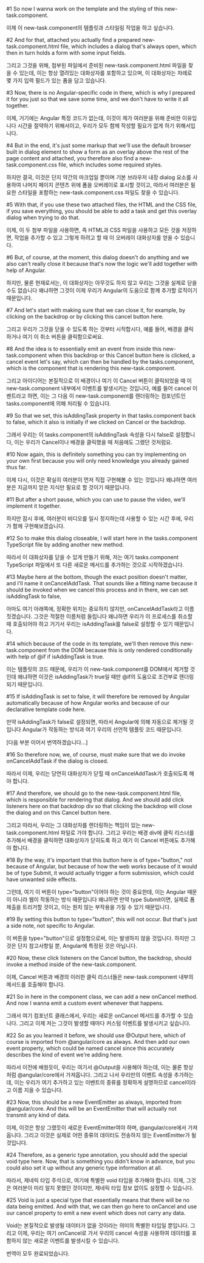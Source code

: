 #1
So now I wanna work on the template
and the styling of this new-task.component.

이제 이 new-task.component의 템플릿과
스타일링 작업을 하고 싶습니다.

#2
And for that, attached you actually find
a prepared new-task.component.html file,
which includes a dialog
that's always open, which then in turn holds a form
with some input fields.

그리고 그것을 위해, 첨부된 파일에서
준비된 new-task.component.html 파일을 찾을 수 있는데,
이는 항상 열려있는 대화상자를 포함하고 있으며,
이 대화상자는 차례로
몇 가지 입력 필드가 있는 폼을 담고 있습니다.

#3
Now, there is no Angular-specific code in there,
which is why I prepared it for you
just so that we save some time,
and we don't have to write it all together.

이제, 거기에는 Angular 특정 코드가 없는데,
이것이 제가 여러분을 위해 준비한 이유입니다
시간을 절약하기 위해서이고,
우리가 모두 함께 작성할 필요가 없게 하기 위해서입니다.

#4
But in the end, it's just some markup
that we'll use the default browser built in dialog element
to show a form as an overlay above the rest
of the page content and attached,
you therefore also find a new-task.component.css file,
which includes some required styles.

하지만 결국, 이것은 단지 약간의 마크업일 뿐이며
기본 브라우저 내장 dialog 요소를 사용하여
나머지 페이지 콘텐츠 위에
폼을 오버레이로 표시할 것이고,
따라서 여러분은 필요한 스타일을 포함하는
new-task.component.css 파일도 찾을 수 있습니다.

#5
With that, if you use these two attached files,
the HTML and the CSS file, if you save everything,
you should be able to add a task
and get this overlay dialog when trying to do that.

이제, 이 두 첨부 파일을 사용하면,
즉 HTML과 CSS 파일을 사용하고 모든 것을 저장하면,
작업을 추가할 수 있고
그렇게 하려고 할 때 이 오버레이 대화상자를 얻을 수 있습니다.

#6
But, of course, at the moment,
this dialog doesn't do anything
and we also can't really close it
because that's now the logic we'll add together
with help of Angular.

하지만, 물론 현재로서는,
이 대화상자는 아무것도 하지 않고
우리는 그것을 실제로 닫을 수도 없습니다
왜냐하면 그것이 이제 우리가 Angular의 도움으로
함께 추가할 로직이기 때문입니다.

#7
And let's start with making sure that we can close it,
for example, by clicking on the backdrop
or by clicking this cancel button here.

그리고 우리가 그것을 닫을 수 있도록 하는 것부터 시작합시다,
예를 들어, 배경을 클릭하거나
여기 이 취소 버튼을 클릭함으로써요.

#8
And the idea is to essentially emit an event
from inside this new-task.component when this backdrop
or this Cancel button here is clicked,
a cancel event let's say, which can then be handled
by the tasks.component, which is the component
that is rendering this new-task.component.

그리고 아이디어는 본질적으로 이 배경이나
여기 이 Cancel 버튼이 클릭되었을 때
이 new-task.component 내부에서 이벤트를 발생시키는 것입니다,
예를 들어 cancel 이벤트라고 하면, 이는 그 다음
이 new-task.component를 렌더링하는 컴포넌트인
tasks.component에 의해 처리될 수 있습니다.

#9
So that we set, this isAddingTask property
in that tasks.component back to false,
which it also is initially if we clicked on Cancel
or the backdrop.

그래서 우리는 이 tasks.component의
isAddingTask 속성을 다시 false로 설정합니다,
이는 우리가 Cancel이나 배경을 클릭했을 때
처음에도 그랬던 것처럼요.

#10
Now again, this is definitely something
you can try implementing on your own first
because you will only need knowledge
you already gained thus far.

이제 다시, 이것은 확실히
여러분이 먼저 직접 구현해볼 수 있는 것입니다
왜냐하면 여러분은 지금까지
얻은 지식만 필요로 할 것이기 때문입니다.

#11
But after a short pause, which you can use
to pause the video, we'll implement it together.

하지만 잠시 후에, 여러분이 비디오를
일시 정지하는데 사용할 수 있는 시간 후에, 우리가 함께 구현해보겠습니다.

#12
So to make this dialog closeable,
I will start here in the tasks.component TypeScript file
by adding another new method.

따라서 이 대화상자를 닫을 수 있게 만들기 위해,
저는 여기 tasks.component TypeScript 파일에서
또 다른 새로운 메서드를 추가하는 것으로 시작하겠습니다.

#13
Maybe here at the bottom, though the exact position
doesn't matter, and I'll name it onCancelAddTask.
That sounds like a fitting name
because it should be invoked when we cancel this process
and in there, we can set isAddingTask to false,

아마도 여기 아래쪽에, 정확한 위치는
중요하지 않지만, onCancelAddTask라고 이름 짓겠습니다.
그것은 적절한 이름처럼 들립니다
왜냐하면 우리가 이 프로세스를 취소할 때 호출되어야 하고
거기서 우리는 isAddingTask를 false로 설정할 수 있기 때문입니다.

#14
which because of the code in its template,
we'll then remove this new-task.component from the DOM
because this is only rendered conditionally
with help of @if if isAddingTask is true.

이는 템플릿의 코드 때문에,
우리가 이 new-task.component를 DOM에서 제거할 것인데
왜냐하면 이것은 isAddingTask가 true일 때만
@if의 도움으로 조건부로 렌더링되기 때문입니다.

#15
If isAddingTask is set to false,
it will therefore be removed by Angular automatically
because of how Angular works
and because of our declarative template code here.

만약 isAddingTask가 false로 설정되면,
따라서 Angular에 의해 자동으로 제거될 것입니다
Angular가 작동하는 방식과
여기 우리의 선언적 템플릿 코드 때문입니다.

[다음 부분 이어서 번역하겠습니다...]

#16
So therefore now, we, of course, must make sure
that we do invoke onCancelAddTask
if the dialog is closed.

따라서 이제, 우리는 당연히
대화상자가 닫힐 때
onCancelAddTask가 호출되도록 해야 합니다.

#17
And therefore, we should go
to the new-task.component.html file,
which is responsible for rendering that dialog.
And we should add click listeners here on that backdrop div
so that clicking the backdrop will close the dialog
and on this Cancel button here.

그리고 따라서, 우리는
그 대화상자를 렌더링하는 책임이 있는
new-task.component.html 파일로 가야 합니다.
그리고 우리는 배경 div에 클릭 리스너를 추가해서
배경을 클릭하면 대화상자가 닫히도록 하고
여기 이 Cancel 버튼에도 추가해야 합니다.

#18
By the way, it's important
that this button here is of type="button,"
not because of Angular, but because of how the web works
because of it would be of type Submit,
it would actually trigger a form submission,
which could have unwanted side effects.

그런데, 여기 이 버튼이
type="button"이어야 하는 것이 중요한데,
이는 Angular 때문이 아니라 웹이 작동하는 방식 때문입니다
왜냐하면 만약 type Submit이면,
실제로 폼 제출을 트리거할 것이고,
이는 원치 않는 부작용을 가질 수 있기 때문입니다.

#19
By setting this button to type="button",
this will not occur.
But that's just a side note, not specific to Angular.

이 버튼을 type="button"으로 설정함으로써,
이는 발생하지 않을 것입니다.
하지만 그것은 단지 참고사항일 뿐, Angular에 특정된 것은 아닙니다.

#20
Now, these click listeners on the Cancel button,
the backdrop, should invoke a method inside
of the new-task.component.

이제, Cancel 버튼과 배경의
이러한 클릭 리스너들은 new-task.component 내부의
메서드를 호출해야 합니다.

#21
So in here in the component class,
we can add a new onCancel method.
And now I wanna emit a custom event whenever that happens.

그래서 여기 컴포넌트 클래스에서,
우리는 새로운 onCancel 메서드를 추가할 수 있습니다.
그리고 이제 저는 그것이 발생할 때마다 커스텀 이벤트를 발생시키고 싶습니다.

#22
So as you learned it before, we should use @Output here,
which of course is imported from @angular/core as always.
And then add our own event property,
which could be named cancel since this accurately describes
the kind of event we're adding here.

따라서 이전에 배웠듯이, 우리는 여기서 @Output을 사용해야 하는데,
이는 물론 항상처럼 @angular/core에서 가져옵니다.
그리고 나서 우리만의 이벤트 속성을 추가하는데,
이는 우리가 여기 추가하고 있는
이벤트의 종류를 정확하게 설명하므로 cancel이라고 이름 지을 수 있습니다.

#23
Now, this should be a new EventEmitter as always,
imported from @angular/core.
And this will be an EventEmitter
that will actually not transmit any kind of data.

이제, 이것은 항상 그랬듯이 새로운 EventEmitter여야 하며,
@angular/core에서 가져옵니다.
그리고 이것은 실제로 어떤 종류의
데이터도 전송하지 않는 EventEmitter가 될 것입니다.

#24
Therefore, as a generic type annotation,
you should add the special void type here.
Now, that is something you didn't know in advance,
but you could also set it up
without any generic type information at all.

따라서, 제네릭 타입 주석으로,
여기에 특별한 void 타입을 추가해야 합니다.
이제, 그것은 여러분이 미리 알지 못했던 것이지만,
제네릭 타입 정보 없이도
설정할 수 있습니다.

#25
Void is just a special type that essentially means
that there will be no data being emitted.
And with that, we can then go here to onCancel
and use our cancel property
to emit a new event which does not carry any data.

Void는 본질적으로 발생될 데이터가
없을 것이라는 의미의 특별한 타입일 뿐입니다.
그리고 이제, 우리는 여기 onCancel로 가서
우리의 cancel 속성을 사용하여
데이터를 포함하지 않는 새로운 이벤트를 발생시킬 수 있습니다.

번역이 모두 완료되었습니다.
